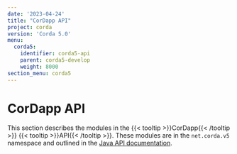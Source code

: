 ```yaml
---
date: '2023-04-24'
title: "CorDapp API"
project: corda
version: 'Corda 5.0'
menu:
  corda5:
    identifier: corda5-api
    parent: corda5-develop
    weight: 8000
section_menu: corda5
---
```


# CorDapp API
This section describes the modules in the {{< tooltip >}}CorDapp{{< /tooltip >}} {{< tooltip >}}API{{< /tooltip >}}. These modules are in the `net.corda.v5` namespace and outlined in the <a href="/en/api-ref/corda/5.0/index.html" target="_blank">Java API documentation</a>.
